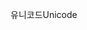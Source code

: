 <span data-ttu-id="ae05c-101">유니코드</span><span class="sxs-lookup"><span data-stu-id="ae05c-101">Unicode</span></span>